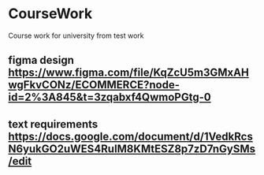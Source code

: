 # CourseWork
Course work for university from test work  
## figma design https://www.figma.com/file/KqZcU5m3GMxAHwgFkvCONz/ECOMMERCE?node-id=2%3A845&t=3zqabxf4QwmoPGtg-0
## text requirements https://docs.google.com/document/d/1VedkRcsN6yukGO2uWES4RuIM8KMtESZ8p7zD7nGySMs/edit
